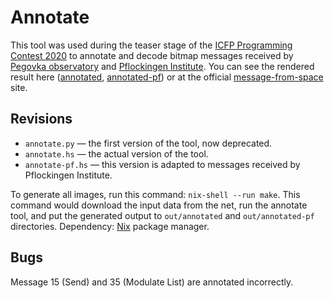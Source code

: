 # Annotate

This tool was used during the teaser stage of the [ICFP Programming Contest 2020] to annotate and decode bitmap messages received by [Pegovka observatory] and [Pflockingen Institute].
You can see the rendered result here ([annotated], [annotated-pf]) or at the official [message-from-space] site.

## Revisions
* `annotate.py` — the first version of the tool, now deprecated.
* `annotate.hs` — the actual version of the tool.
* `annotate-pf.hs` — this version is adapted to messages received by Pflockingen Institute.

To generate all images, run this command: `nix-shell --run make`.
This command would download the input data from the net, run the annotate tool, and put the generated output to `out/annotated` and `out/annotated-pf` directories.
Dependency: [Nix](https://nixos.org) package manager.

## Bugs
Message 15 (Send) and 35 (Modulate List) are annotated incorrectly.

[Pegovka observatory]: https://pegovka.space/
[Pflockingen Institute]: https://pflockingen.serveblog.net/unnatural-radio-signals-received-from-cygnus.html
[ICFP Programming Contest 2020]: https://icfpcontest2020.github.io/
[annotated]: https://pink-snow.github.io/2020-space-pages/annotated/
[annotated-pf]: https://pink-snow.github.io/2020-space-pages/annotated-pf/
[message-from-space]: https://message-from-space.readthedocs.io/
